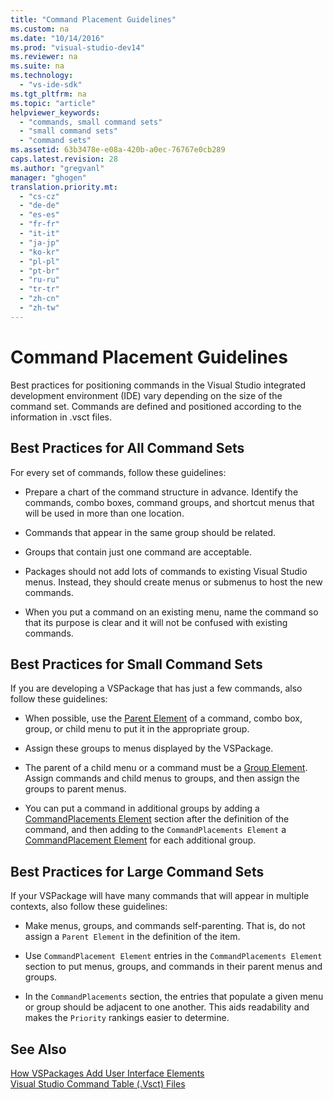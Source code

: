 ```yaml
---
title: "Command Placement Guidelines"
ms.custom: na
ms.date: "10/14/2016"
ms.prod: "visual-studio-dev14"
ms.reviewer: na
ms.suite: na
ms.technology: 
  - "vs-ide-sdk"
ms.tgt_pltfrm: na
ms.topic: "article"
helpviewer_keywords: 
  - "commands, small command sets"
  - "small command sets"
  - "command sets"
ms.assetid: 63b3478e-e08a-420b-a0ec-76767e0cb289
caps.latest.revision: 28
ms.author: "gregvanl"
manager: "ghogen"
translation.priority.mt: 
  - "cs-cz"
  - "de-de"
  - "es-es"
  - "fr-fr"
  - "it-it"
  - "ja-jp"
  - "ko-kr"
  - "pl-pl"
  - "pt-br"
  - "ru-ru"
  - "tr-tr"
  - "zh-cn"
  - "zh-tw"
---
```

# Command Placement Guidelines
Best practices for positioning commands in the Visual Studio integrated development environment (IDE) vary depending on the size of the command set. Commands are defined and positioned according to the information in .vsct files.  
  
## Best Practices for All Command Sets  
 For every set of commands, follow these guidelines:  
  
-   Prepare a chart of the command structure in advance. Identify the commands, combo boxes, command groups, and shortcut menus that will be used in more than one location.  
  
-   Commands that appear in the same group should be related.  
  
-   Groups that contain just one command are acceptable.  
  
-   Packages should not add lots of commands to existing Visual Studio menus. Instead, they should create menus or submenus to host the new commands.  
  
-   When you put a command on an existing menu, name the command so that its purpose is clear and it will not be confused with existing commands.  
  
## Best Practices for Small Command Sets  
 If you are developing a VSPackage that has just a few commands, also follow these guidelines:  
  
-   When possible, use the [Parent Element](../extensibility/parent-element.md) of a command, combo box, group, or child menu to put it in the appropriate group.  
  
-   Assign these groups to menus displayed by the VSPackage.  
  
-   The parent of a child menu or a command must be a [Group Element](../extensibility/group-element.md). Assign commands and child menus to groups, and then assign the groups to parent menus.  
  
-   You can put a command in additional groups by adding a [CommandPlacements Element](../extensibility/commandplacements-element.md) section after the definition of the command, and then adding to the `CommandPlacements Element` a [CommandPlacement Element](../extensibility/commandplacement-element.md) for each additional group.  
  
## Best Practices for Large Command Sets  
 If your VSPackage will have many commands that will appear in multiple contexts, also follow these guidelines:  
  
-   Make menus, groups, and commands self-parenting. That is, do not assign a `Parent Element` in the definition of the item.  
  
-   Use `CommandPlacement Element` entries in the `CommandPlacements Element` section to put menus, groups, and commands in their parent menus and groups.  
  
-   In the `CommandPlacements` section, the entries that populate a given menu or group should be adjacent to one another. This aids readability and makes the `Priority` rankings easier to determine.  
  
## See Also  
 [How VSPackages Add User Interface Elements](../extensibility/how-vspackages-add-user-interface-elements.md)   
 [Visual Studio Command Table (.Vsct) Files](../extensibility/visual-studio-command-table--.vsct--files.md)